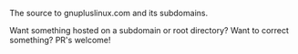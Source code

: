 The source to gnupluslinux.com and its subdomains.

Want something hosted on a subdomain or root directory? Want to correct something? PR's welcome!
